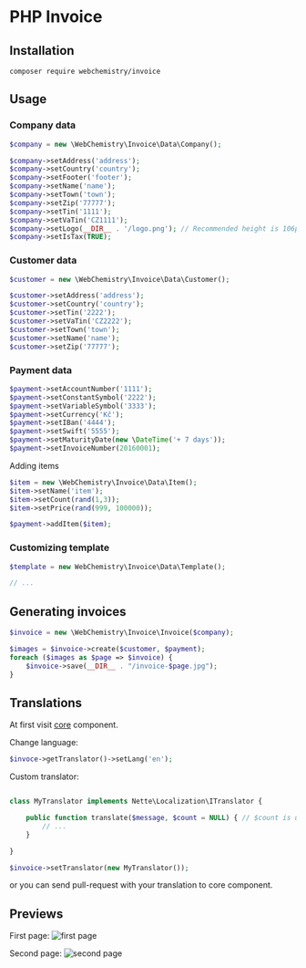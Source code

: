 # PHP Invoice

## Installation

```
composer require webchemistry/invoice
```

## Usage

### Company data

```php
$company = new \WebChemistry\Invoice\Data\Company();

$company->setAddress('address');
$company->setCountry('country');
$company->setFooter('footer');
$company->setName('name');
$company->setTown('town');
$company->setZip('77777');
$company->setTin('1111');
$company->setVaTin('CZ1111');
$company->setLogo(__DIR__ . '/logo.png'); // Recommended height is 106px
$company->setIsTax(TRUE);
```

### Customer data

```php
$customer = new \WebChemistry\Invoice\Data\Customer();

$customer->setAddress('address');
$customer->setCountry('country');
$customer->setTin('2222');
$customer->setVaTin('CZ2222');
$customer->setTown('town');
$customer->setName('name');
$customer->setZip('77777');
```

### Payment data

```php
$payment->setAccountNumber('1111');
$payment->setConstantSymbol('2222');
$payment->setVariableSymbol('3333');
$payment->setCurrency('Kč');
$payment->setIBan('4444');
$payment->setSwift('5555');
$payment->setMaturityDate(new \DateTime('+ 7 days'));
$payment->setInvoiceNumber(20160001);
```

Adding items

```php
$item = new \WebChemistry\Invoice\Data\Item();
$item->setName('item');
$item->setCount(rand(1,3));
$item->setPrice(rand(999, 100000));

$payment->addItem($item);
```

### Customizing template

```php
$template = new WebChemistry\Invoice\Data\Template();

// ...
```

## Generating invoices

```php
$invoice = new \WebChemistry\Invoice\Invoice($company);

$images = $invoice->create($customer, $payment);
foreach ($images as $page => $invoice) {
	$invoice->save(__DIR__ . "/invoice-$page.jpg");
}
```

## Translations
At first visit [core](https://github.com/WebChemistry/Invoice/blob/master/src/Translator.php) component.

Change language:
```php
$invoce->getTranslator()->setLang('en');
```

Custom translator:
```php

class MyTranslator implements Nette\Localization\ITranslator {

	public function translate($message, $count = NULL) { // $count is unnecessary
		// ...
	}

}

$invoice->setTranslator(new MyTranslator());
```

or you can send pull-request with your translation to core component.

## Previews

First page:
![first page](http://i.imgbox.com/aykrwnkq.jpg)

Second page:
![second page](http://i.imgbox.com/7fvkelxr.jpg)